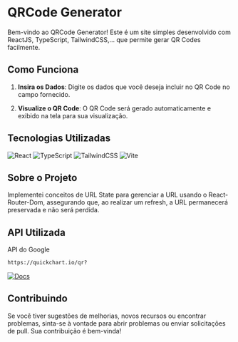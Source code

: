 # QRCode Generator

Bem-vindo ao QRCode Generator! Este é um site simples desenvolvido com ReactJS, TypeScript, TailwindCSS,...  que permite gerar QR Codes facilmente.

## Como Funciona

1. **Insira os Dados**: Digite os dados que você deseja incluir no QR Code no campo fornecido.

2. **Visualize o QR Code**: O QR Code será gerado automaticamente e exibido na tela para sua visualização.

## Tecnologias Utilizadas

![React](https://img.shields.io/badge/react-%2320232a.svg?style=for-the-badge&logo=react&logoColor=%2361DAFB)
![TypeScript](https://img.shields.io/badge/typescript-%23007ACC.svg?style=for-the-badge&logo=typescript&logoColor=white)
![TailwindCSS](https://img.shields.io/badge/TailwindCSS-06B6D4.svg?style=for-the-badge&logo=tailwindcss&logoColor=white)
![Vite](https://img.shields.io/badge/vite-%23646CFF.svg?style=for-the-badge&logo=vite&logoColor=white)

## Sobre o Projeto
Implementei conceitos de URL State para gerenciar a URL usando o React-Router-Dom, assegurando que, ao realizar um refresh, a URL permanecerá preservada e não será perdida.

## API Utilizada
API do Google
```bash
https://quickchart.io/qr?
```
[![Docs](https://img.shields.io/badge/Docs-Google-blue.svg?style=for-the-badge&link=https://quickchart.io/qr)](https://quickchart.io/)

## Contribuindo

Se você tiver sugestões de melhorias, novos recursos ou encontrar problemas, sinta-se à vontade para abrir problemas ou enviar solicitações de pull. Sua contribuição é bem-vinda!

